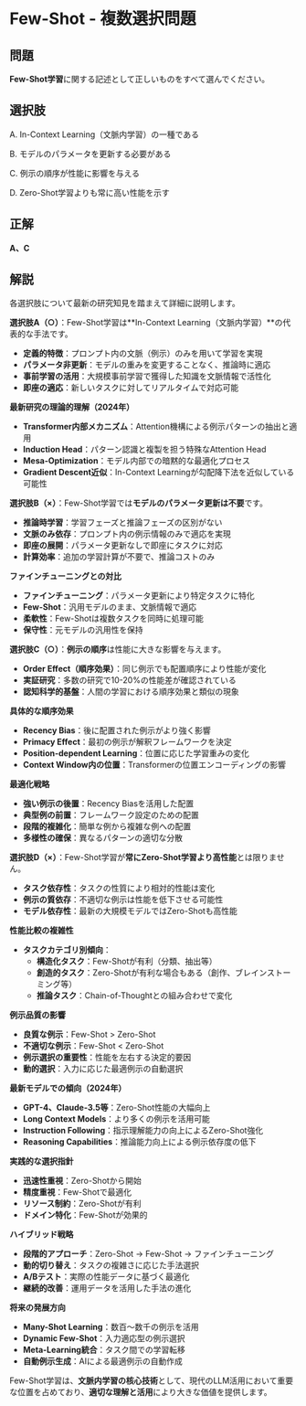 # Few-Shot - 複数選択問題

## 問題
**Few-Shot学習**に関する記述として正しいものをすべて選んでください。

## 選択肢
A. In-Context Learning（文脈内学習）の一種である

B. モデルのパラメータを更新する必要がある

C. 例示の順序が性能に影響を与える

D. Zero-Shot学習よりも常に高い性能を示す

## 正解
**A、C**

## 解説
各選択肢について最新の研究知見を踏まえて詳細に説明します。

**選択肢A（○）**：Few-Shot学習は**In-Context Learning（文脈内学習）**の代表的な手法です。
- **定義的特徴**：プロンプト内の文脈（例示）のみを用いて学習を実現
- **パラメータ非更新**：モデルの重みを変更することなく、推論時に適応
- **事前学習の活用**：大規模事前学習で獲得した知識を文脈情報で活性化
- **即座の適応**：新しいタスクに対してリアルタイムで対応可能

**最新研究の理論的理解（2024年）**
- **Transformer内部メカニズム**：Attention機構による例示パターンの抽出と適用
- **Induction Head**：パターン認識と複製を担う特殊なAttention Head
- **Mesa-Optimization**：モデル内部での暗黙的な最適化プロセス
- **Gradient Descent近似**：In-Context Learningが勾配降下法を近似している可能性

**選択肢B（×）**：Few-Shot学習では**モデルのパラメータ更新は不要**です。
- **推論時学習**：学習フェーズと推論フェーズの区別がない
- **文脈のみ依存**：プロンプト内の例示情報のみで適応を実現
- **即座の展開**：パラメータ更新なしで即座にタスクに対応
- **計算効率**：追加の学習計算が不要で、推論コストのみ

**ファインチューニングとの対比**
- **ファインチューニング**：パラメータ更新により特定タスクに特化
- **Few-Shot**：汎用モデルのまま、文脈情報で適応
- **柔軟性**：Few-Shotは複数タスクを同時に処理可能
- **保守性**：元モデルの汎用性を保持

**選択肢C（○）**：**例示の順序**は性能に大きな影響を与えます。
- **Order Effect（順序効果）**：同じ例示でも配置順序により性能が変化
- **実証研究**：多数の研究で10-20%の性能差が確認されている
- **認知科学的基盤**：人間の学習における順序効果と類似の現象

**具体的な順序効果**
- **Recency Bias**：後に配置された例示がより強く影響
- **Primacy Effect**：最初の例示が解釈フレームワークを決定
- **Position-dependent Learning**：位置に応じた学習重みの変化
- **Context Window内の位置**：Transformerの位置エンコーディングの影響

**最適化戦略**
- **強い例示の後置**：Recency Biasを活用した配置
- **典型例の前置**：フレームワーク設定のための配置
- **段階的複雑化**：簡単な例から複雑な例への配置
- **多様性の確保**：異なるパターンの適切な分散

**選択肢D（×）**：Few-Shot学習が**常にZero-Shot学習より高性能**とは限りません。
- **タスク依存性**：タスクの性質により相対的性能は変化
- **例示の質依存**：不適切な例示は性能を低下させる可能性
- **モデル依存性**：最新の大規模モデルではZero-Shotも高性能

**性能比較の複雑性**
- **タスクカテゴリ別傾向**：
  - **構造化タスク**：Few-Shotが有利（分類、抽出等）
  - **創造的タスク**：Zero-Shotが有利な場合もある（創作、ブレインストーミング等）
  - **推論タスク**：Chain-of-Thoughtとの組み合わせで変化

**例示品質の影響**
- **良質な例示**：Few-Shot > Zero-Shot
- **不適切な例示**：Few-Shot < Zero-Shot
- **例示選択の重要性**：性能を左右する決定的要因
- **動的選択**：入力に応じた最適例示の自動選択

**最新モデルでの傾向（2024年）**
- **GPT-4、Claude-3.5等**：Zero-Shot性能の大幅向上
- **Long Context Models**：より多くの例示を活用可能
- **Instruction Following**：指示理解能力の向上によるZero-Shot強化
- **Reasoning Capabilities**：推論能力向上による例示依存度の低下

**実践的な選択指針**
- **迅速性重視**：Zero-Shotから開始
- **精度重視**：Few-Shotで最適化
- **リソース制約**：Zero-Shotが有利
- **ドメイン特化**：Few-Shotが効果的

**ハイブリッド戦略**
- **段階的アプローチ**：Zero-Shot → Few-Shot → ファインチューニング
- **動的切り替え**：タスクの複雑さに応じた手法選択
- **A/Bテスト**：実際の性能データに基づく最適化
- **継続的改善**：運用データを活用した手法の進化

**将来の発展方向**
- **Many-Shot Learning**：数百〜数千の例示を活用
- **Dynamic Few-Shot**：入力適応型の例示選択
- **Meta-Learning統合**：タスク間での学習転移
- **自動例示生成**：AIによる最適例示の自動作成

Few-Shot学習は、**文脈内学習の核心技術**として、現代のLLM活用において重要な位置を占めており、**適切な理解と活用**により大きな価値を提供します。 